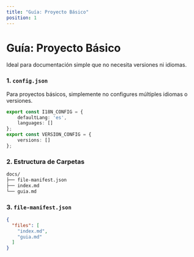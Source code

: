 ```yaml
---
title: "Guía: Proyecto Básico"
position: 1
---
```


# Guía: Proyecto Básico

Ideal para documentación simple que no necesita versiones ni idiomas.

### 1. `config.json`
Para proyectos básicos, simplemente no configures múltiples idiomas o versiones.
```typescript
export const I18N_CONFIG = { 
    defaultLang: 'es',
    languages: [] 
};
export const VERSION_CONFIG = { 
    versions: [] 
};
```

### 2. Estructura de Carpetas
```bash
docs/
├── file-manifest.json
├── index.md
└── guia.md
```

### 3. `file-manifest.json`
```json
{
  "files": [
    "index.md",
    "guia.md"
  ]
}
```
